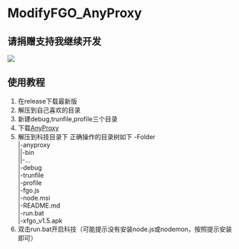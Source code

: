 # ModifyFGO_AnyProxy
## 请捐赠支持我继续开发
![](https://github.com/heqyoufree/ModifyFGO_AnyProxy/blob/master/%E8%B5%9E%E5%8A%A9%E9%83%BD%E7%BB%99%E6%88%91%E8%B5%9E%E5%8A%A9.jpg)
## 使用教程
1. 在release下载最新版
2. 解压到自己喜欢的目录
3. 新建debug,trunfile,profile三个目录
4. 下载[AnyProxy](https://github.com/alibaba/anyproxy)
5. 解压到科技目录下
正确操作的目录树如下
-Folder  
|-anyproxy  
||-bin  
||-...  
|-debug  
|-trunfile  
|-profile  
|-fgo.js  
|-node.msi  
|-README.md  
|-run.bat  
|-xfgo_v1.5.apk  
6. 双击run.bat开启科技（可能提示没有安装node.js或nodemon，按照提示安装即可）
